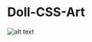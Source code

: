 # Doll-CSS-Art


![alt text](https://user-images.githubusercontent.com/41541742/121678316-ac729500-cad4-11eb-92dd-b574ac605a3b.png)
